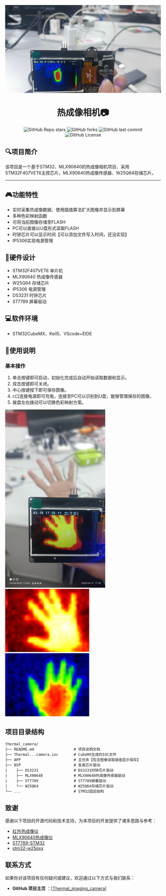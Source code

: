 <div align="center">

<img src="readme-img/img1.jpg"/>

# 热成像相机📷


![GitHub Repo stars](https://img.shields.io/github/stars/ZhangHan-star/Thermal_imaging_camera)
![GitHub forks](https://img.shields.io/github/forks/ZhangHan-star/Thermal_imaging_camera)
![GitHub last commit](https://img.shields.io/github/last-commit/ZhangHan-star/Thermal_imaging_camera)
![GitHub License](https://img.shields.io/github/license/ZhangHan-star/Thermal_imaging_camera)


</div>

## 🔍项目简介

该项目是一个基于STM32、MLX90640的热成像相机项目，采用STM32F407VET6主控芯片，MLX90640热成像传感器、W25Q64存储芯片。

---

## 🎮功能特性

  * 实时采集热成像数据、使用插值算法扩大图像并显示到屏幕
  * 多种色彩映射函数
  * 可将当前图像存储至FLASH
  * PC可以直接以U盘形式读取FLASH
  * 时钟芯片可以显示时间【可以添加文件写入时间，还没实现】
  * IP5306实现电源管理

## 🔌硬件设计

  * STM32F407VET6 单片机
  * MLX90640 热成像传感器
  * W25Q64 存储芯片
  * IP5306 电源管理
  * DS3231 时钟芯片
  * ST7789 屏幕驱动

## 💻软件环境

  * STM32CubeMX、Keil5、VScode+EIDE

## 📕使用说明

### 基本操作

  1. 单击按键即可启动，初始化完成后自动开始读取数据和显示。
  2. 双击按键即可关闭。
  3. 中心按键按下即可保存图像。
  4. c口连接电源即可充电，连接至PC可以识别到U盘，能够管理保存的图像。
  5. 拨盘左右拨动可以切换色彩映射方案。

<img src="readme-img/img2.jpg" title="图片title"  width="324" height="576" />　
<img src="readme-img/img3.jpg" title="图片title"/>　
<img src="readme-img/img4.jpg" title="图片title"/>　


## 项目目录结构

```
thermal_camera/
├── README.md                  # 项目说明文档
├── Thermal...camera.ioc       # CubeMX生成的IOC文件
├── APP                        # 主任务【包含图像读取插值显示保存】
├── BSP                        # 各类芯片驱动
|    ├── DS3231                # DS3231时钟芯片驱动
|    ├── MLX90640              # MLX90640热成像传感器驱动
|    ├── ST7789                # ST7789屏幕驱动
|    └── W25Q64                # W25Q64存储芯片驱动
└── ...                        # STM32固定结构
```

## 致谢

感谢以下项目的开源代码和技术支持，为本项目的开发提供了诸多思路与参考：

  * [红外热成像仪](https://oshwhub.com/qlexcel/xuan-zhuai)
  * [MLX90640热成像仪](https://oshwhub.com/sjj12345/mlx90640-re-cheng-xiang-yi)
  * [ST7789-STM32](https://github.com/Floyd-Fish/ST7789-STM32)
  * [stm32-w25qxx](https://github.com/lbthomsen/stm32-w25qxx)

## 联系方式

如果你对该项目有任何疑问或建议，欢迎通过以下方式与我们联系：

  * **GitHub 项目主页** ：[[Thermal_imaging_camera](https://github.com/ZhangHan-star/Thermal_imaging_camera)]
